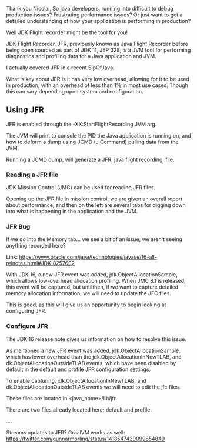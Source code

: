 Thank you Nicolai,
So java developers, running into difficult to debug production issues? Frustrating performance issues? Or just want to get a detailed understanding of how your application is performing in production? 

Well JDK Flight recorder might be the tool for you! 

JDK Flight Recorder, JFR, previously known as Java Flight Recorder before being open sourced as part of JDK 11, JEP 328, is a JVM tool for performing diagnostics and profiling data for a Java application and JVM. 

I actually covered JFR in a recent SipOfJava. 

What is key about JFR is it has very low overhead, allowing for it to be used in production, with an overhead of less than 1% in most use cases. Though this can vary depending upon system and configuration. 

## Using JFR

JFR is enabled through the -XX:StartFlightRecording JVM arg. 

The JVM will print to console the PID the Java application is running on, and how to deform a dump using JCMD (J Command) pulling data from the JVM.  

Running a JCMD dump, will generate a JFR, java flight recording, file. 

### Reading a JFR file

JDK Mission Control (JMC) can be used for reading JFR files. 

Opening up the JFR file in mission control, we are given an overall report about performance, and then on the left are several tabs for digging down into what is happening in the application and the JVM.

### JFR Bug 

If we go into the Memory tab... we see a bit of an issue, we aren't seeing anything recorded here? 

Link: https://www.oracle.com/java/technologies/javase/16-all-relnotes.html#JDK-8257602

With JDK 16, a new JFR event was added, jdk.ObjectAllocationSample, which allows low-overhead allocation profiling. When JMC 8.1 is released, this event will be captured, but untilthen, if we want to capture detailed memory allocation information, we will need to update the JFC files. 

This is good, as this will give us an opportunity to begin looking at configuring JFR. 

### Configure JFR

The JDK 16 release note gives us information on how to resolve this issue. 

As mentioned a new JFR event was added, jdk.ObjectAllocationSample, which has lower overhead than the jdk.ObjectAllocationInNewTLAB, and dk.ObjectAllocationOutsideTLAB events, which have been disabled by default in the default and profile JFR configuration settings. 

To enable capturing, jdk.ObjectAllocationInNewTLAB, and dk.ObjectAllocationOutsideTLAB events we will need to edit the jfc files. 

These files are located in  <java_home>/lib/jfr.

There are two files already located here; default and profile. 

....

Streams updates to JFR?
GraalVM works as well:
https://twitter.com/gunnarmorling/status/1418547439099854849